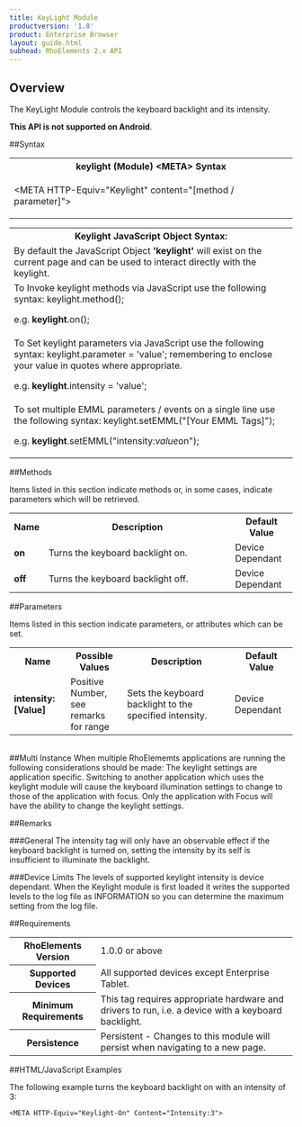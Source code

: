 ```yaml
---
title: KeyLight Module
productversion: '1.8'
product: Enterprise Browser
layout: guide.html
subhead: RhoElements 2.x API
---
```

## Overview
The KeyLight Module controls the keyboard backlight and its intensity. 

**This API is not supported on Android**. 

##Syntax


<table class="re-table"><tr><th class="tableHeading">keylight (Module) &lt;META&gt; Syntax
</th></tr><tr><td class="clsSyntaxCells clsOddRow"><p>&lt;META HTTP-Equiv="Keylight" content="[method / parameter]"&gt;</p></td></tr></table>
<table class="re-table"><tr><th class="tableHeading">Keylight JavaScript Object Syntax:</th></tr><tr><td class="clsSyntaxCells clsOddRow">
By default the JavaScript Object <b>'keylight'</b> will exist on the current page and can be used to interact directly with the keylight.
</td></tr><tr><td class="clsSyntaxCells clsEvenRow">
To Invoke keylight methods via JavaScript use the following syntax: keylight.method();
<P />e.g. <b>keylight</b>.on();
</td></tr><tr><td class="clsSyntaxCells clsOddRow">
To Set keylight parameters via JavaScript use the following syntax: keylight.parameter = 'value'; remembering to enclose your value in quotes where appropriate.  
<P />e.g. <b>keylight</b>.intensity = 'value';
</td></tr><tr><td class="clsSyntaxCells clsEvenRow">							
To set multiple EMML parameters / events on a single line use the following syntax: keylight.setEMML("[Your EMML Tags]");
<P />
e.g. <b>keylight</b>.setEMML("intensity:<i>value</i>on");							
</td></tr></table>

##Methods



Items listed in this section indicate methods or, in some cases, indicate parameters which will be retrieved.

<table class="re-table"><col width="10%" /><col width="68%" /><col width="22%" /><tr><th class="tableHeading">Name</th><th class="tableHeading">Description</th><th class="tableHeading">Default Value</th></tr><tr><td class="clsSyntaxCells clsOddRow"><b>on</b></td><td class="clsSyntaxCells clsOddRow">Turns the keyboard backlight on.</td><td class="clsSyntaxCells clsOddRow">Device Dependant</td></tr><tr><td class="clsSyntaxCells clsEvenRow"><b>off</b></td><td class="clsSyntaxCells clsEvenRow">Turns the keyboard backlight off.</td><td class="clsSyntaxCells clsEvenRow">Device Dependant</td></tr></table>


##Parameters


Items listed in this section indicate parameters, or attributes which can be set.
<table class="re-table"><col width="20%" /><col width="20%" /><col width="38%" /><col width="22%" /><tr><th class="tableHeading">Name</th><th class="tableHeading">Possible Values</th><th class="tableHeading">Description</th><th class="tableHeading">Default Value</th></tr><tr><td class="clsSyntaxCells clsOddRow"><b>intensity:[Value]
</b></td><td class="clsSyntaxCells clsOddRow">Positive Number, see remarks for range</td><td class="clsSyntaxCells clsOddRow">Sets the keyboard backlight to the specified intensity.</td><td class="clsSyntaxCells clsOddRow">Device Dependant</td></tr></table>
<table class="re-table"><col width="78%" /><col width="8%" /><col width="1%" /><col width="5%" /><col width="1%" /><col width="5%" /><col width="2%" /></table>


##Multi Instance
When multiple RhoElememts applications are running the following considerations should be made: The keylight settings are application specific.  Switching to another application which uses the keylight module will cause the keyboard illumination settings to change to those of the application with focus. Only the application with Focus will have the ability to change the keylight settings.


##Remarks


###General
The intensity tag will only have an observable effect if the keyboard backlight is turned on, setting the intensity by its self is insufficient to illuminate the backlight.


###Device Limits
The levels of supported keylight intensity is device dependant. When the Keylight module is first loaded it writes the supported levels to the log file as INFORMATION so you can determine the maximum setting from the log file.




##Requirements

<table class="re-table"><tr><th class="tableHeading">RhoElements Version</th><td class="clsSyntaxCell clsEvenRow">1.0.0 or above
</td></tr><tr><th class="tableHeading">Supported Devices</th><td class="clsSyntaxCell clsOddRow">All supported devices except Enterprise Tablet.</td></tr><tr><th class="tableHeading">Minimum Requirements</th><td class="clsSyntaxCell clsOddRow">This tag requires appropriate hardware and drivers to run, i.e. a device with a keyboard backlight.</td></tr><tr><th class="tableHeading">Persistence</th><td class="clsSyntaxCell clsEvenRow">Persistent - Changes to this module will persist when navigating to a new page.</td></tr></table>


##HTML/JavaScript Examples

The following example turns the keyboard backlight on with an intensity of 3:

	<META HTTP-Equiv="Keylight-On" Content="Intensity:3">
	



